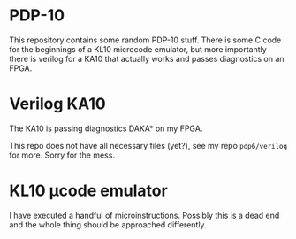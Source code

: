 PDP-10
======

This repository contains some random PDP-10 stuff.
There is some C code for the beginnings of a KL10 microcode emulator,
but more importantly there is verilog for a KA10
that actually works and passes diagnostics on an FPGA.

Verilog KA10
============

The KA10 is passing diagnostics DAKA* on my FPGA.

This repo does not have all necessary files (yet?),
see my repo `pdp6/verilog` for more.
Sorry for the mess.

KL10 μcode emulator
===================

I have executed a handful of microinstructions.
Possibly this is a dead end and the whole thing should be approached differently.
